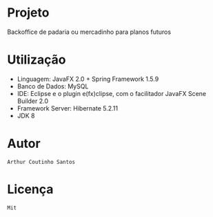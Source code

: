 # Projeto

  Backoffice de padaria ou mercadinho para planos futuros 
  
# Utilização

- Linguagem: JavaFX 2.0 + Spring Framework 1.5.9
- Banco de Dados: MySQL
- IDE: Eclipse  e o plugin e(fx)clipse, com o facilitador JavaFX Scene Builder 2.0
- Framework Server: Hibernate 5.2.11
- JDK 8


# Autor

```
Arthur Coutinho Santos
```

# Licença

```
Mit
```
